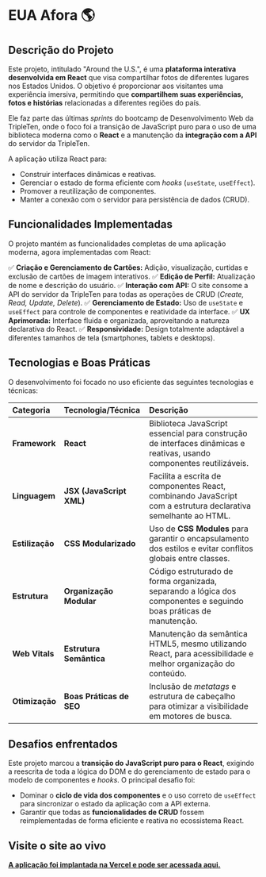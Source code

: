 # EUA Afora 🌎

## Descrição do Projeto

Este projeto, intitulado "Around the U.S.", é uma **plataforma interativa desenvolvida em React** que visa compartilhar fotos de diferentes lugares nos Estados Unidos. O objetivo é proporcionar aos visitantes uma experiência imersiva, permitindo que **compartilhem suas experiências, fotos e histórias** relacionadas a diferentes regiões do país.

Ele faz parte das últimas _sprints_ do bootcamp de Desenvolvimento Web da TripleTen, onde o foco foi a transição de JavaScript puro para o uso de uma biblioteca moderna como o **React** e a manutenção da **integração com a API** do servidor da TripleTen.

A aplicação utiliza React para:

- Construir interfaces dinâmicas e reativas.
- Gerenciar o estado de forma eficiente com _hooks_ (`useState`, `useEffect`).
- Promover a reutilização de componentes.
- Manter a conexão com o servidor para persistência de dados (CRUD).

## Funcionalidades Implementadas

O projeto mantém as funcionalidades completas de uma aplicação moderna, agora implementadas com React:

✅ **Criação e Gerenciamento de Cartões:** Adição, visualização, curtidas e exclusão de cartões de imagem interativos.
✅ **Edição de Perfil:** Atualização de nome e descrição do usuário.
✅ **Interação com API:** O site consome a API do servidor da TripleTen para todas as operações de CRUD (_Create, Read, Update, Delete_).
✅ **Gerenciamento de Estado:** Uso de `useState` e `useEffect` para controle de componentes e reatividade da interface.
✅ **UX Aprimorada:** Interface fluida e organizada, aproveitando a natureza declarativa do React.
✅ **Responsividade:** Design totalmente adaptável a diferentes tamanhos de tela (smartphones, tablets e desktops).

## Tecnologias e Boas Práticas

O desenvolvimento foi focado no uso eficiente das seguintes tecnologias e técnicas:

| Categoria       | Tecnologia/Técnica       | Descrição                                                                                                             |
| :-------------- | :----------------------- | :-------------------------------------------------------------------------------------------------------------------- |
| **Framework**   | **React**                | Biblioteca JavaScript essencial para construção de interfaces dinâmicas e reativas, usando componentes reutilizáveis. |
| **Linguagem**   | **JSX (JavaScript XML)** | Facilita a escrita de componentes React, combinando JavaScript com a estrutura declarativa semelhante ao HTML.        |
| **Estilização** | **CSS Modularizado**     | Uso de **CSS Modules** para garantir o encapsulamento dos estilos e evitar conflitos globais entre classes.           |
| **Estrutura**   | **Organização Modular**  | Código estruturado de forma organizada, separando a lógica dos componentes e seguindo boas práticas de manutenção.    |
| **Web Vitals**  | **Estrutura Semântica**  | Manutenção da semântica HTML5, mesmo utilizando React, para acessibilidade e melhor organização do conteúdo.          |
| **Otimização**  | **Boas Práticas de SEO** | Inclusão de _metatags_ e estrutura de cabeçalho para otimizar a visibilidade em motores de busca.                     |

## Desafios enfrentados

Este projeto marcou a **transição do JavaScript puro para o React**, exigindo a reescrita de toda a lógica do DOM e do gerenciamento de estado para o modelo de componentes e _hooks_. O principal desafio foi:

- Dominar o **ciclo de vida dos componentes** e o uso correto de `useEffect` para sincronizar o estado da aplicação com a API externa.
- Garantir que todas as **funcionalidades de CRUD** fossem reimplementadas de forma eficiente e reativa no ecossistema React.

## Visite o site ao vivo

[**A aplicação foi implantada na Vercel e pode ser acessada aqui.**](https://webprojectaroundreact.vercel.app)
